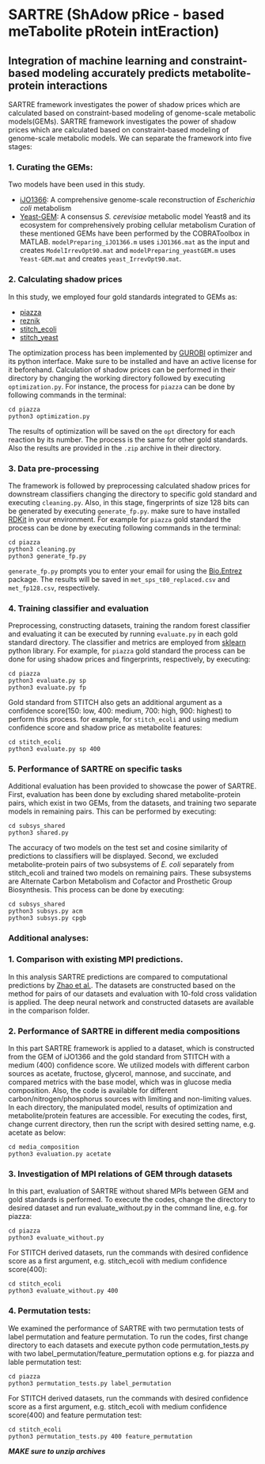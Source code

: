 # SARTRE (ShAdow pRice - based meTabolite pRotein intEraction)
## Integration of machine learning and constraint-based modeling accurately predicts metabolite-protein interactions

SARTRE framework investigates the power of shadow prices which are calculated based on constraint-based modeling of genome-scale metabolic models(GEMs). SARTRE framework investigates the power of shadow prices which are calculated based on constraint-based modeling of genome-scale metabolic models. We can separate the framework into five stages:

### 1. Curating the GEMs:
Two models have been used in this study. 
- [iJO1366](https://www.ncbi.nlm.nih.gov/pmc/articles/PMC3261703/): A comprehensive genome-scale reconstruction of *Escherichia coli* metabolism
- [Yeast-GEM](https://github.com/SysBioChalmers/yeast-GEM): A consensus *S. cerevisiae* metabolic model Yeast8 and its ecosystem for comprehensively probing cellular metabolism
Curation of these mentioned GEMs have been performed by the  COBRAToolbox in MATLAB. `modelPreparing_iJO1366.m` uses `iJO1366.mat` as the input and creates `ModelIrrevOpt90.mat` and  `modelPreparing_yeastGEM.m` uses `Yeast-GEM.mat` and creates `yeast_IrrevOpt90.mat`.

### 2. Calculating shadow prices
In this study, we employed four gold standards integrated to GEMs as:
- [piazza](https://pubmed.ncbi.nlm.nih.gov/29307493/)
- [reznik](https://pubmed.ncbi.nlm.nih.gov/28903046/)
- [stitch_ecoli](http://stitch.embl.de/)
- [stitch_yeast](http://stitch.embl.de/)

The optimization process has been implemented by [GUROBI](https://www.gurobi.com/) optimizer and its python interface. Make sure to be installed and have an active license for it beforehand. Calculation of shadow prices can be performed in their directory by changing the working directory followed by executing `optimization.py`. For instance, the process for `piazza` can be done by following commands in the terminal:
```
cd piazza
python3 optimization.py
```
The results of optimization will be saved on the `opt` directory for each reaction by its number. The process is the same for other gold standards. Also the results are provided in the `.zip` archive in their directory.

### 3. Data pre-processing
The framework is followed by preprocessing calculated shadow prices for downstream classifiers changing the directory to specific gold standard and executing `cleaning.py`. Also, in this stage, fingerprints of size 128 bits can be generated by executing `generate_fp.py`. make sure to have installed [RDKit](https://www.rdkit.org/) in your environment. For example for `piazza` gold standard the process can be done by executing following commands in the terminal:
```
cd piazza
python3 cleaning.py
python3 generate_fp.py
```
`generate_fp.py` prompts you to enter your email for using the [Bio.Entrez](https://biopython.org/docs/1.76/api/Bio.Entrez.html) package. The results will be saved in `met_sps_t80_replaced.csv` and `met_fp128.csv`, respectively.

### 4. Training classifier and evaluation
Preprocessing, constructing datasets, training the random forest classifier and evaluating it can be executed by running `evaluate.py` in each gold standard directory. The classifier and metrics are employed from [sklearn](https://scikit-learn.org/stable/) python library. For example, for `piazza` gold standard the process can be done for using shadow prices and fingerprints, respectively, by executing:
```
cd piazza
python3 evaluate.py sp
python3 evaluate.py fp
```
Gold standard from STITCH also gets an additional argument as a confidence score(150: low, 400: medium, 700: high, 900: highest) to perform this process. for example, for `stitch_ecoli` and using medium confidence score and shadow price as metabolite features:
```
cd stitch_ecoli
python3 evaluate.py sp 400 
```

### 5. Performance of SARTRE on specific tasks 
Additional evaluation has been provided to showcase the power of SARTRE. First, evaluation has been done by excluding shared metabolite-protein pairs, which exist in two GEMs, from the datasets, and training two separate models in remaining pairs. This can be performed by executing:
```
cd subsys_shared
python3 shared.py
```
The accuracy of two models on the test set and cosine similarity of predictions to classifiers will be displayed.
Second, we excluded metabolite-protein pairs of two subsystems of *E. coli* separately from stitch_ecoli and trained two models on remaining pairs. These subsystems are Alternate Carbon Metabolism and Cofactor and Prosthetic Group Biosynthesis. This process can be done by executing:
```
cd subsys_shared
python3 subsys.py acm
python3 subsys.py cpgb
```

### Additional analyses:

### 1. Comparison with existing MPI predictions.
In this analysis SARTRE predictions are compared to computational predictions by [Zhao et al.](https://academic.oup.com/bib/article-abstract/22/5/bbab014/6130169?redirectedFrom=fulltext). The datasets are constructed based on the method for pairs of our datasets and evaluation with 10-fold cross validation is applied. The deep neural network and constructed datasets are available in the comparison folder.

### 2. Performance of SARTRE in different media compositions
In this part SARTRE framework is applied to a dataset, which is constructed from the GEM of iJO1366 and the gold standard from STITCH with a medium (400) confidence score. We utilized models with different carbon sources as acetate, fructose, glycerol, mannose, and succinate, and compared metrics with the base model, which was in glucose media composition. Also, the code is available for different carbon/nitrogen/phosphorus sources with limiting and non-limiting values. In each directory, the manipulated model, results of optimization and metabolite/protein features are accessible.
 For executing the codes, first, change current directory, then run the script with desired setting name, e.g. acetate as below:

```
cd media_composition
python3 evaluation.py acetate
```

### 3. Investigation of MPI relations of GEM through datasets
In this part, evaluation of SARTRE without shared MPIs between GEM and gold standards is performed. To execute the codes, change the directory to desired dataset and run evaluate_without.py in the command line, e.g. for piazza:

```
cd piazza
python3 evaluate_without.py
```
For STITCH derived datasets, run the commands with desired confidence score as a first argument, e.g. stitch_ecoli with medium confidence score(400):
```
cd stitch_ecoli
python3 evaluate_without.py 400
```

### 4. Permutation tests:
We examined the performance of SARTRE with two permutation tests of label permutation and feature permutation. To run the codes, first change directory to each datasets and execute python code permutation_tests.py with two label_permutation/feature_permutation options e.g. for piazza and lable permutation test:
```
cd piazza
python3 permutation_tests.py label_permutation
```
For STITCH derived datasets, run the commands with desired confidence score as a first argument, e.g. stitch_ecoli with medium confidence score(400) and feature permutation test:
```
cd stitch_ecoli
python3 permutation_tests.py 400 feature_permutation
```

***MAKE sure to unzip archives***
